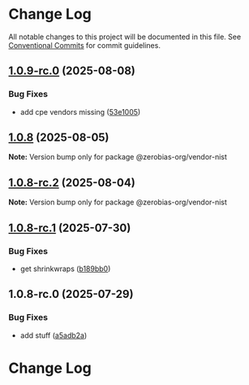 # Change Log

All notable changes to this project will be documented in this file.
See [Conventional Commits](https://conventionalcommits.org) for commit guidelines.

## [1.0.9-rc.0](https://github.com/zerobias-org/vendor/compare/@zerobias-org/vendor-nist@1.0.8...@zerobias-org/vendor-nist@1.0.9-rc.0) (2025-08-08)


### Bug Fixes

* add cpe vendors missing ([53e1005](https://github.com/zerobias-org/vendor/commit/53e100520e848be73b2cba8a0ef4f184844b8abb))





## [1.0.8](https://github.com/zerobias-org/vendor/compare/@zerobias-org/vendor-nist@1.0.8-rc.2...@zerobias-org/vendor-nist@1.0.8) (2025-08-05)

**Note:** Version bump only for package @zerobias-org/vendor-nist





## [1.0.8-rc.2](https://github.com/zerobias-org/vendor/compare/@zerobias-org/vendor-nist@1.0.8-rc.1...@zerobias-org/vendor-nist@1.0.8-rc.2) (2025-08-04)

**Note:** Version bump only for package @zerobias-org/vendor-nist





## [1.0.8-rc.1](https://github.com/zerobias-org/vendor/compare/@zerobias-org/vendor-nist@1.0.8-rc.0...@zerobias-org/vendor-nist@1.0.8-rc.1) (2025-07-30)


### Bug Fixes

* get shrinkwraps ([b189bb0](https://github.com/zerobias-org/vendor/commit/b189bb0cf53ad66427530ccc0eab7824527942d3))





## 1.0.8-rc.0 (2025-07-29)


### Bug Fixes

* add stuff ([a5adb2a](https://github.com/zerobias-org/vendor/commit/a5adb2aecd0670c42e9077affecb6a047bf30fc6))





# Change Log
